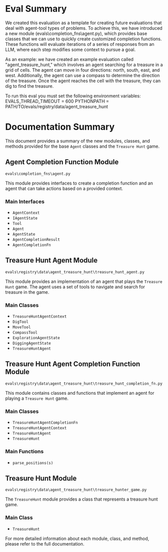 # Eval Summary
We created this evaluation as a template for creating future evaluations that deal with agent-tool types of problems. To achieve this, we have introduced a new module (evals\completion_fns\agent.py), which provides base classes that we can use to quickly create customized completion functions. These functions will evaluate iterations of a series of responses from an LLM, where each step modifies some context to pursue a goal.

As an example:
we have created an example evaluation called "agent_treasure_hunt," which involves an agent searching for a treasure in a grid of cells. The agent can move in four directions: north, south, east, and west. Additionally, the agent can use a compass to determine the direction of the treasure. Once the agent reaches the cell with the treasure, they can dig to find the treasure.

To run this eval you must set the following environment variables:
EVALS_THREAD_TIMEOUT = 600
PYTHONPATH = PATH/TO/evals/registry/data/agent_treasure_hunt


# Documentation Summary
This document provides a summary of the new modules, classes, and methods provided for the base `Agent` classes and the `Treasure Hunt` game.
## Agent Completion Function Module 
``` evals\completion_fns\agent.py ```

This module provides interfaces to create a completion function and an agent that can take actions based on a provided context.
### Main Interfaces 
- `AgentContext` 
- `IAgentState` 
- `Tool` 
- `Agent` 
- `AgentState` 
- `AgentCompletionResult` 
- `AgentCompletionFn`
## Treasure Hunt Agent Module 
``` evals\registry\data\agent_treasure_hunt\treasure_hunt_agent.py ```

This module provides an implementation of an agent that plays the `Treasure Hunt` game. The agent uses a set of tools to navigate and search for treasure in the game.
### Main Classes 
- `TreasureHuntAgentContext` 
- `DigTool` 
- `MoveTool` 
- `CompassTool` 
- `ExplorationAgentState` 
- `DiggingAgentState` 
- `TreasureHuntAgent`
## Treasure Hunt Agent Completion Function Module
``` evals\registry\data\agent_treasure_hunt\treasure_hunt_completion_fn.py ```

This module contains classes and functions that implement an agent for playing a `Treasure Hunt` game.
### Main Classes 
- `TreasureHuntAgentCompletionFn` 
- `TreasureHuntAgentContext` 
- `TreasureHuntAgent` 
- `TreasureHunt`
### Main Functions
- `parse_positions(s)`

## Treasure Hunt Module
``` evals\registry\data\agent_treasure_hunt\treasure_hunter_game.py ```

The `TreasureHunt` module provides a class that represents a treasure hunt game.
### Main Class 
- `TreasureHunt`

For more detailed information about each module, class, and method, please refer to the full documentation.